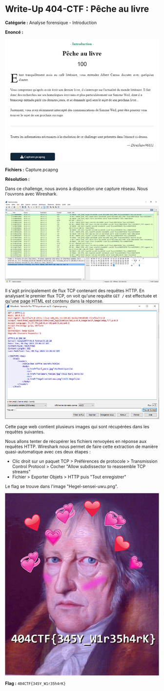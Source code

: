 # Write-Up 404-CTF : Pêche au livre

__Catégorie :__ Analyse forensique - Introduction

**Enoncé :**

![Enoncé du challenge](images/enonce.png)

**Fichiers :** Capture.pcapng

**Résolution :**

Dans ce challenge, nous avons à disposition une capture réseau. Nous l'ouvrons avec Wireshark.

![Screenshot Capture.pcapng](images/capture.png)

Il s'agit principalement de flux TCP contenant des requêtes HTTP. En analysant le premier flux TCP, on voit qu'une requête `GET /` est effectuée et qu'une page HTML est contenu dans la réponse.
![Flux TCP de la première requête](images/req_1.png)

Cette page web contient plusieurs images qui sont récupérées dans les requêtes suivantes.

Nous allons tenter de récupérer les fichiers renvoyées en réponse aux requêtes HTTP. Wireshark nous permet de faire cette extraction de manière quasi-automatique avec ces deux étapes :

- Clic droit sur un paquet TCP > Préférences de protocole > Transmission Control Protocol > Cocher "Allow subdissector to reassemble TCP streams"
- Fichier > Exporter Objets > HTTP puis "Tout enregistrer"

Le flag se trouve dans l'image "Hegel-sensei-uwu.png".

![Hegel-sensei-uwu.png](images/Hegel-sensei-uwu.png)

**Flag :** `404CTF{345Y_W1r35h4rK}`
